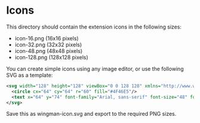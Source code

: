 # Icons

This directory should contain the extension icons in the following sizes:

- icon-16.png (16x16 pixels)
- icon-32.png (32x32 pixels) 
- icon-48.png (48x48 pixels)
- icon-128.png (128x128 pixels)

You can create simple icons using any image editor, or use the following SVG as a template:

```svg
<svg width="128" height="128" viewBox="0 0 128 128" xmlns="http://www.w3.org/2000/svg">
  <circle cx="64" cy="64" r="60" fill="#4F46E5"/>
  <text x="64" y="74" font-family="Arial, sans-serif" font-size="48" font-weight="bold" text-anchor="middle" fill="white">W</text>
</svg>
```

Save this as wingman-icon.svg and export to the required PNG sizes.
